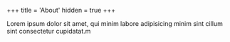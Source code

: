 +++
title = 'About'
hidden = true
+++





Lorem ipsum dolor sit amet, qui minim labore adipisicing minim sint cillum sint consectetur cupidatat.m
